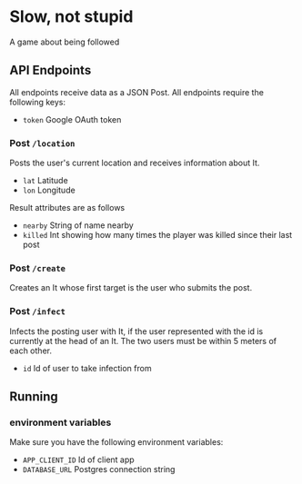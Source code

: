 # Slow, not stupid
A game about being followed

## API Endpoints
All endpoints receive data as a JSON Post. All endpoints require the following
keys:
* `token` Google OAuth token

### Post `/location`
Posts the user's current location and receives information
about It.
* `lat` Latitude
* `lon` Longitude

Result attributes are as follows
* `nearby` String of name nearby
* `killed` Int showing how many times the player was killed since their last post

### Post `/create`
Creates an It whose first target is the user who submits the post.

### Post `/infect`
Infects the posting user with It, if the user represented with the id
is currently at the head of an It. The two users must be within 5 meters
of each other.
* `id` Id of user to take infection from

## Running
### environment variables
Make sure you have the following environment variables:
* `APP_CLIENT_ID` Id of client app
* `DATABASE_URL` Postgres connection string
